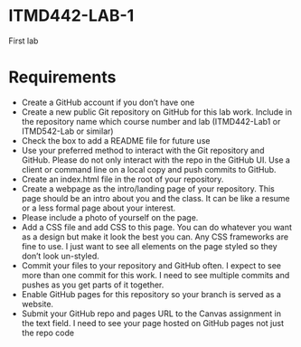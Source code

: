 # ITMD442-LAB-1
 First lab

# Requirements
- Create a GitHub account if you don’t have one
- Create a new public Git repository on GitHub for this lab work. Include in the repository name which course number and lab (ITMD442-Lab1 or ITMD542-Lab or similar)
- Check the box to add a README file for future use
- Use your preferred method to interact with the Git repository and GitHub. Please do not
only interact with the repo in the GitHub UI. Use a client or command line on a local
copy and push commits to GitHub.
- Create an index.html file in the root of your repository.
- Create a webpage as the intro/landing page of your repository. This page should be an intro about you and the class. It can be like a resume or a less formal page about your interest. 
- Please include a photo of yourself on the page. 
- Add a CSS file and add CSS to this page. You can do whatever you want as a design but make it look the best you can. Any CSS frameworks are fine to use. I just want to see all elements on the page styled so they don’t look un-styled.
- Commit your files to your repository and GitHub often. I expect to see more than one commit for this work. I need to see multiple commits and pushes as you get parts of it together.
- Enable GitHub pages for this repository so your branch is served as a website.
- Submit your GitHub repo and pages URL to the Canvas assignment in the text field. I need to see your page hosted on GitHub pages not just the repo code